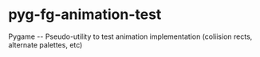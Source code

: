 # pyg-fg-animation-test
Pygame -- Pseudo-utility to test animation implementation (coliision rects, alternate palettes, etc)
